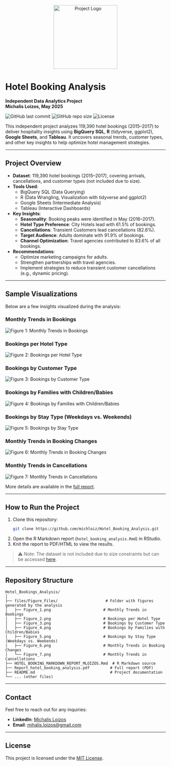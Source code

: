 <!-- Add a project banner or logo -->
<p align="center">
  <img src="logo_placeholder.png" alt="Project Logo" width="200">
</p>

# Hotel Booking Analysis
**Independent Data Analytics Project**  
**Michalis Loizos, May 2025**

![GitHub last commit](https://img.shields.io/github/last-commit/michloiz/Hotel_Bookings_Analysis)
![GitHub repo size](https://img.shields.io/github/repo-size/michloiz/Hotel_Bookings_Analysis)
![License](https://img.shields.io/badge/license-MIT-green)

This independent project analyzes 119,390 hotel bookings (2015–2017) to deliver hospitality insights using **BigQuery SQL**, **R** (tidyverse, ggplot2), **Google Sheets**, and **Tableau**. It uncovers seasonal trends, customer types, and other key insights to help optimize hotel management strategies.

---

## Project Overview

- **Dataset**: 119,390 hotel bookings (2015–2017), covering arrivals, cancellations, and customer types (not included due to size).
- **Tools Used**: 
  - BigQuery SQL (Data Querying)
  - R (Data Wrangling, Visualization with tidyverse and ggplot2)
  - Google Sheets (Intermediate Analysis)
  - Tableau (Interactive Dashboards)
- **Key Insights**:
  - **Seasonality**: Booking peaks were identified in May (2016–2017).
  - **Hotel Type Preference**: City Hotels lead with 61.5% of bookings.
  - **Cancellations**: Transient Customers lead cancellations (82.6%).
  - **Target Audience**: Adults dominate with 91.9% of bookings.
  - **Channel Optimization**: Travel agencies contributed to 83.6% of all bookings.
- **Recommendations**:
  - Optimize marketing campaigns for adults.
  - Strengthen partnerships with travel agencies.
  - Implement strategies to reduce transient customer cancellations (e.g., dynamic pricing).

---

## Sample Visualizations

Below are a few insights visualized during the analysis:

### Monthly Trends in Bookings
![Figure 1: Monthly Trends in Bookings](Figure_Files/Figure_1.png)

### Bookings per Hotel Type
![Figure 2: Bookings per Hotel Type](Figure_Files/Figure_2.png)

### Bookings by Customer Type
![Figure 3: Bookings by Customer Type](Figure_Files/Figure_3.png)

### Bookings by Families with Children/Babies
![Figure 4: Bookings by Families with Children/Babies](Figure_Files/Figure_4.png)

### Bookings by Stay Type (Weekdays vs. Weekends)
![Figure 5: Bookings by Stay Type](Figure_Files/Figure_5.png)

### Monthly Trends in Booking Changes
![Figure 6: Monthly Trends in Booking Changes](Figure_Files/Figure_6.png)

### Monthly Trends in Cancellations
![Figure 7: Monthly Trends in Cancellations](Figure_Files/Figure_7.png)

More details are available in the [full report](Report_hotel_booking_analysis.pdf).

---

## How to Run the Project

1. Clone this repository:
   ```bash
   git clone https://github.com/michloiz/Hotel_Booking_Analysis.git
   ```
2. Open the R Markdown report (`hotel_booking_analysis.Rmd`) in RStudio.
3. Knit the report to PDF/HTML to view the results.

> ⚠️ *Note*: The dataset is not included due to size constraints but can be accessed [here](https://www.kaggle.com/datasets/mojtaba142/hotel-booking).

---

## Repository Structure

```
Hotel_Bookings_Analysis/
│
├── files/Figure_Files/                     # Folder with figures generated by the analysis
│   ├── Figure_1.png                       # Monthly Trends in Bookings
│   ├── Figure_2.png                       # Bookings per Hotel Type
│   ├── Figure_3.png                       # Bookings by Customer Type
│   ├── Figure_4.png                       # Bookings by Families with Children/Babies
│   ├── Figure_5.png                       # Bookings by Stay Type (Weekdays vs. Weekends)
│   ├── Figure_6.png                       # Monthly Trends in Booking Changes
│   └── Figure_7.png                       # Monthly Trends in Cancellations
├── HOTEL_BOOKING_MARKDOWN_REPORT_MLOIZOS.Rmd  # R Markdown source
├── Report_hotel_booking_analysis.pdf         # Full report (PDF)
├── README.md                                 # Project documentation
└── ... (other files)
```

---

## Contact

Feel free to reach out for any inquiries:

- **LinkedIn**: [Michalis Loizos](https://www.linkedin.com/in/michalis-loizos/)
- **Email**: [mihalis.loizos@gmail.com](mailto:mihalis.loizos@gmail.com)

---

## License

This project is licensed under the [MIT License](LICENSE).